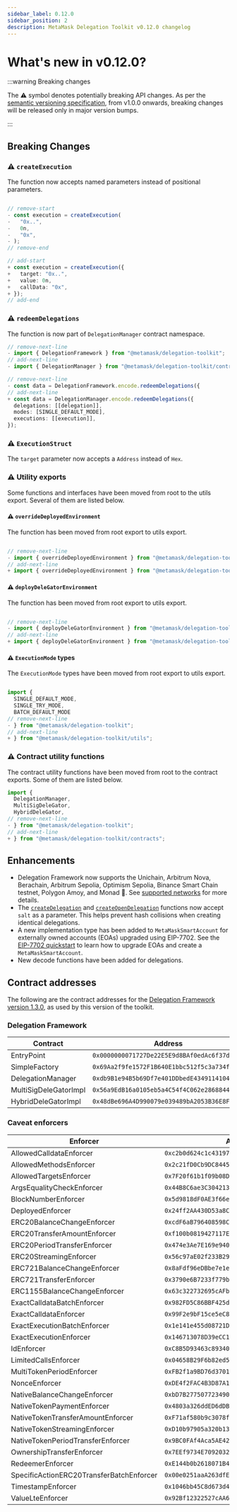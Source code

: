 ```yaml
---
sidebar_label: 0.12.0
sidebar_position: 2
description: MetaMask Delegation Toolkit v0.12.0 changelog
---
```


# What's new in v0.12.0?

:::warning Breaking changes

The ⚠️ symbol denotes potentially breaking API changes. As per the [semantic versioning specification](https://semver.org/#spec-item-4), from v1.0.0 onwards, breaking changes will be released only in major version bumps.

:::

## Breaking Changes

### ⚠️ `createExecution`

The function now accepts named parameters instead of positional parameters.

```typescript

// remove-start
- const execution = createExecution(
-   "0x..",
-   0n,
-   "0x",
- );
// remove-end

// add-start
+ const execution = createExecution({
+   target: "0x..",
+   value: 0n,
+   callData: "0x",
+ });
// add-end

```

### ⚠️ `redeemDelegations`

The function is now part of `DelegationManager` contract namespace.

```typescript
// remove-next-line
- import { DelegationFramework } from "@metamask/delegation-toolkit";
// add-next-line
- import { DelegationManager } from "@metamask/delegation-toolkit/contracts";

// remove-next-line
- const data = DelegationFramework.encode.redeemDelegations({
// add-next-line
+ const data = DelegationManager.encode.redeemDelegations({
  delegations: [[delegation]],
  modes: [SINGLE_DEFAULT_MODE],
  executions: [[execution]],
});
```

### ⚠️ `ExecutionStruct`

The `target` parameter now accepts a `Address` instead of `Hex`.

### ⚠️  Utility exports

Some functions and interfaces have been moved from root to the utils export. Several of them are listed below.

#### ⚠️ `overrideDeployedEnvironment`

The function has been moved from root export to utils export.

```typescript

// remove-next-line
- import { overrideDeployedEnvironment } from "@metamask/delegation-toolkit";
// add-next-line
+ import { overrideDeployedEnvironment } from "@metamask/delegation-toolkit/utils";

```

#### ⚠️ `deployDeleGatorEnvironment`

The function has been moved from root export to utils export.

```typescript

// remove-next-line
- import { deployDeleGatorEnvironment } from "@metamask/delegation-toolkit";
// add-next-line
+ import { deployDeleGatorEnvironment } from "@metamask/delegation-toolkit/utils";

```

#### ⚠️ `ExecutionMode` types

The `ExecutionMode` types have been moved from root export to utils export.

```typescript

import {
  SINGLE_DEFAULT_MODE,
  SINGLE_TRY_MODE,
  BATCH_DEFAULT_MODE
// remove-next-line
- } from "@metamask/delegation-toolkit";
// add-next-line
+ } from "@metamask/delegation-toolkit/utils";

```

### ⚠️ Contract utility functions

The contract utility functions have been moved from root to the contract exports. Some of them are listed below.

```typescript
import {
  DelegationManager,
  MultiSigDeleGator,
  HybridDeleGator,
// remove-next-line
- } from "@metamask/delegation-toolkit";
// add-next-line
+ } from "@metamask/delegation-toolkit/contracts";
```

## Enhancements

- Delegation Framework now supports the Unichain, Arbitrum Nova, Berachain, 
Arbitrum Sepolia, Optimism Sepolia, Binance Smart Chain testnet, Polygon Amoy, and 
Monad 🎉. See [supported networks](./../get-started/supported-networks.md) for more details. 
- The [`createDelegation`](./../reference/api/delegation.md#createdelegation) and [`createOpenDelegation`](./../reference/api/delegation.md#createopendelegation) functions now accept `salt` as a parameter. This helps 
prevent hash collisions when creating identical delegations.
- A new implementation type has been added to `MetaMaskSmartAccount` for externally owned accounts (EOAs) upgraded using EIP-7702. See the [EIP-7702 quickstart](./../get-started/eip7702-quickstart.md) to learn how to upgrade EOAs and create a `MetaMaskSmartAccount`.
- New decode functions have been added for delegations.


## Contract addresses

The following are the contract addresses for the
[Delegation Framework version 1.3.0](https://github.com/MetaMask/delegation-framework/blob/v1.3.0/documents/Deployments.md),
as used by this version of the toolkit.

### Delegation Framework

| Contract | Address |
|----------|---------|
| EntryPoint | `0x0000000071727De22E5E9d8BAf0edAc6f37da032` |
| SimpleFactory | `0x69Aa2f9fe1572F1B640E1bbc512f5c3a734fc77c` |
| DelegationManager | `0xdb9B1e94B5b69Df7e401DDbedE43491141047dB3` |
| MultiSigDeleGatorImpl | `0x56a9EdB16a0105eb5a4C54f4C062e2868844f3A7` |
| HybridDeleGatorImpl | `0x48dBe696A4D990079e039489bA2053B36E8FFEC4` |

### Caveat enforcers

| Enforcer | Address |
|----------|---------|
| AllowedCalldataEnforcer | `0xc2b0d624c1c4319760C96503BA27C347F3260f55` |
| AllowedMethodsEnforcer | `0x2c21fD0Cb9DC8445CB3fb0DC5E7Bb0Aca01842B5` |
| AllowedTargetsEnforcer | `0x7F20f61b1f09b08D970938F6fa563634d65c4EeB` |
| ArgsEqualityCheckEnforcer | `0x44B8C6ae3C304213c3e298495e12497Ed3E56E41` |
| BlockNumberEnforcer | `0x5d9818dF0AE3f66e9c3D0c5029DAF99d1823ca6c` |
| DeployedEnforcer | `0x24ff2AA430D53a8CD6788018E902E098083dcCd2` |
| ERC20BalanceChangeEnforcer | `0xcdF6aB796408598Cea671d79506d7D48E97a5437` |
| ERC20TransferAmountEnforcer | `0xf100b0819427117EcF76Ed94B358B1A5b5C6D2Fc` |
| ERC20PeriodTransferEnforcer| `0x474e3Ae7E169e940607cC624Da8A15Eb120139aB` |
| ERC20StreamingEnforcer | `0x56c97aE02f233B29fa03502Ecc0457266d9be00e` |      
| ERC721BalanceChangeEnforcer | `0x8aFdf96eDBbe7e1eD3f5Cd89C7E084841e12A09e` |
| ERC721TransferEnforcer | `0x3790e6B7233f779b09DA74C72b6e94813925b9aF` |
| ERC1155BalanceChangeEnforcer | `0x63c322732695cAFbbD488Fc6937A0A7B66fC001A` |
| ExactCalldataBatchEnforcer | `0x982FD5C86BBF425d7d1451f974192d4525113DfD`  |
| ExactCalldataEnforcer | `0x99F2e9bF15ce5eC84685604836F71aB835DBBdED` |
| ExactExecutionBatchEnforcer | `0x1e141e455d08721Dd5BCDA1BaA6Ea5633Afd5017` |
| ExactExecutionEnforcer | `0x146713078D39eCC1F5338309c28405ccf85Abfbb` |
| IdEnforcer | `0xC8B5D93463c893401094cc70e66A206fb5987997` |
| LimitedCallsEnforcer | `0x04658B29F6b82ed55274221a06Fc97D318E25416` |
| MultiTokenPeriodEnforcer | `0xFB2f1a9BD76d3701B730E5d69C3219D42D80eBb7` |
| NonceEnforcer | `0xDE4f2FAC4B3D87A1d9953Ca5FC09FCa7F366254f` |
| NativeBalanceChangeEnforcer | `0xbD7B277507723490Cd50b12EaaFe87C616be6880` |
| NativeTokenPaymentEnforcer | `0x4803a326ddED6dDBc60e659e5ed12d85c7582811` |
| NativeTokenTransferAmountEnforcer | `0xF71af580b9c3078fbc2BBF16FbB8EEd82b330320` |
| NativeTokenStreamingEnforcer | `0xD10b97905a320b13a0608f7E9cC506b56747df19` |
| NativeTokenPeriodTransferEnforcer | `0x9BC0FAf4Aca5AE429F4c06aEEaC517520CB16BD9` |
| OwnershipTransferEnforcer | `0x7EEf9734E7092032B5C56310Eb9BbD1f4A524681` |
| RedeemerEnforcer | `0xE144b0b2618071B4E56f746313528a669c7E65c5` |
| SpecificActionERC20TransferBatchEnforcer | `0x00e0251aaA263dfE3B3541B758A82D1CBA1c3B6D` |
| TimestampEnforcer | `0x1046bb45C8d673d4ea75321280DB34899413c069` |
| ValueLteEnforcer | `0x92Bf12322527cAA612fd31a0e810472BBB106A8F` |
